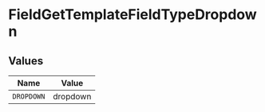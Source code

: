 # FieldGetTemplateFieldTypeDropdown


## Values

| Name       | Value      |
| ---------- | ---------- |
| `DROPDOWN` | dropdown   |